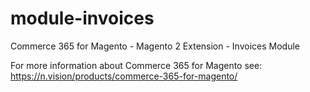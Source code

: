 # module-invoices
Commerce 365 for Magento - Magento 2 Extension - Invoices Module

For more information about Commerce 365 for Magento see:
https://n.vision/products/commerce-365-for-magento/
